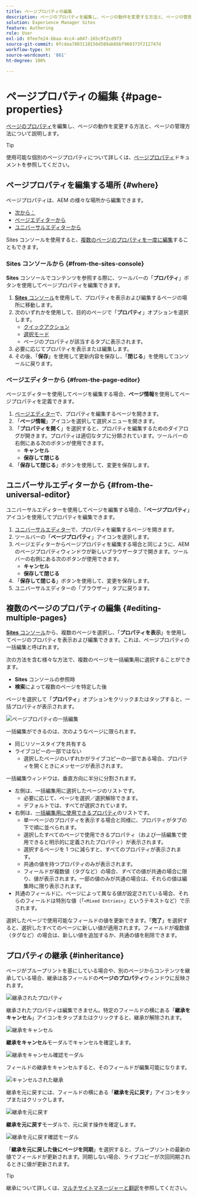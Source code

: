 ```yaml
---
title: ページプロパティの編集
description: ページのプロパティを編集し、ページの動作を変更する方法と、ページの管理方法について説明します。
solution: Experience Manager Sites
feature: Authoring
role: User
exl-id: 8fee7e24-bbaa-4cc4-a047-165c9f2cd973
source-git-commit: 0fcdea7803110156d589ab6bbf960373f212747d
workflow-type: ht
source-wordcount: '861'
ht-degree: 100%

---
```


# ページプロパティの編集 {#page-properties}

[ページのプロパティ](/help/sites-cloud/authoring/sites-console/page-properties.md)を編集し、ページの動作を変更する方法と、ページの管理方法について説明します。

>[!TIP]
>
>使用可能な個別のページプロパティについて詳しくは、[ページプロパティ](/help/sites-cloud/authoring/sites-console/page-properties.md)ドキュメントを参照してください。

## ページプロパティを編集する場所 {#where}

ページプロパティは、AEM の様々な場所から編集できます。

* [次から： ](#from-the-sites-console)
* [ページエディターから](#from-the-page-editor)
* [ユニバーサルエディターから](#from-the-universal-editor)

Sites コンソールを使用すると、[複数のページのプロパティを一度に編集](#editing-multiple-pages)することもできます。

### Sites コンソールから {#from-the-sites-console}

**Sites** コンソールでコンテンツを参照する際に、ツールバーの「**プロパティ**」ボタンを使用してページプロパティを編集できます。

1. [**Sites** コンソール](/help/sites-cloud/authoring/sites-console/introduction.md)を使用して、プロパティを表示および編集するページの場所に移動します。
1. 次のいずれかを使用して、目的のページで「**プロパティ**」オプションを選択します。
   * [クイックアクション](/help/sites-cloud/authoring/basic-handling.md#quick-actions)
   * [選択モード](/help/sites-cloud/authoring/basic-handling.md#selecting-resources)
   * ページのプロパティが該当するタブに表示されます。
1. 必要に応じてプロパティを表示または編集します。
1. その後、「**保存**」を使用して更新内容を保存し、「**閉じる**」を使用してコンソールに戻ります。

### ページエディターから {#from-the-page-editor}

ページエディターを使用してページを編集する場合、**ページ情報**&#x200B;を使用してページプロパティを定義できます。

1. [ページエディター](/help/sites-cloud/authoring/page-editor/introduction.md)で、プロパティを編集するページを開きます。
1. 「**ページ情報**」アイコンを選択して選択メニューを開きます。
1. 「**プロパティを開く**」を選択すると、プロパティを編集するためのダイアログが開きます。プロパティは適切なタブに分類されています。ツールバーの右側にある次のボタンが使用できます。
   * **キャンセル**
   * **保存して閉じる**
1. 「**保存して閉じる**」ボタンを使用して、変更を保存します。

## ユニバーサルエディターから {#from-the-universal-editor}

ユニバーサルエディターを使用してページを編集する場合、「**ページプロパティ**」アイコンを使用してプロパティを編集できます。

1. [ユニバーサルエディター](/help/sites-cloud/authoring/universal-editor/authoring.md#page-properties)で、プロパティを編集するページを開きます。
1. ツールバーの「**ページプロパティ**」アイコンを選択します。
1. ページエディターからページプロパティを編集する場合と同じように、AEM のページプロパティウィンドウが新しいブラウザータブで開きます。[](#from-the-page-editor)ツールバーの右側にある次のボタンが使用できます。
   * **キャンセル**
   * **保存して閉じる**
1. 「**保存して閉じる**」ボタンを使用して、変更を保存します。
1. ユニバーサルエディターの「ブラウザー」タブに戻ります。

## 複数のページのプロパティの編集 {#editing-multiple-pages}

[**Sites** コンソール](/help/sites-cloud/authoring/sites-console/introduction.md)から、複数のページを選択し、「**プロパティを表示**」を使用してページのプロパティを表示および編集できます。これは、ページプロパティの一括編集と呼ばれます。

次の方法を含む様々な方法で、複数のページを一括編集用に選択することができます。

* **Sites** コンソールの参照時
* **検索**&#x200B;によって複数のページを特定した後

ページを選択して「**プロパティ**」オプションをクリックまたはタップすると、一括プロパティが表示されます。

![ページプロパティの一括編集](/help/sites-cloud/authoring/assets/page-properties-bulk-edit.png)

一括編集ができるのは、次のようなページに限られます。

* 同じリソースタイプを共有する
* ライブコピーの一部ではない
   * 選択したページのいずれかがライブコピーの一部である場合、プロパティを開くときにメッセージが表示されます。

一括編集ウィンドウは、垂直方向に半分に分割されます。

* 左側は、一括編集用に選択したページのリストです。
   * 必要に応じて、ページを選択／選択解除できます。
   * デフォルトでは、すべてが選択されています。
* 右側は、[一括編集用に使用できるプロパティ](/help/implementing/developing/extending/bulk-editor.md)のリストです。
   * 単一ページのプロパティを表示する場合と同様に、プロパティがタブの下で順に並べられます。
   * 選択したすべてのページで使用できるプロパティ（および一括編集で使用できると明示的に定義されたプロパティ）が表示されます。
   * 選択するページを 1 つに減らすと、すべてのプロパティが表示されます。
   * 共通の値を持つプロパティのみが表示されます。
   * フィールドが複数値（タグなど）の場合、*すべて*&#x200B;の値が共通の場合に限り、値が表示されます。一部の値のみが共通の場合は、それらの値は編集時に限り表示されます。
* 共通のフィールドに、ページによって異なる値が設定されている場合、それらのフィールドは特別な値（「`<Mixed Entries>`」というテキストなど）で示されます。

選択したページで使用可能なフィールドの値を更新できます。「**完了**」を選択すると、選択したすべてのページに新しい値が適用されます。フィールドが複数値（タグなど）の場合は、新しい値を追加するか、共通の値を削除できます。

## プロパティの継承 {#inheritance}

ページがブループリントを基にしている場合や、別のページからコンテンツを継承している場合、継承は各フィールドの&#x200B;**ページのプロパティ**&#x200B;ウィンドウに反映されます。

![継承されたプロパティ](assets/property-inhertiance.png)

継承されたプロパティは編集できません。特定のフィールドの横にある「**継承をキャンセル**」アイコンをタップまたはクリックすると、継承が解除されます。

![継承をキャンセル](assets/cancel-inheritance.png)

**継承をキャンセル**&#x200B;モーダルでキャンセルを確定します。

![継承をキャンセル確認モーダル](assets/cancel-inheriance-confirmation.png)

フィールドの継承をキャンセルすると、そのフィールドが編集可能になります。

![キャンセルされた継承](assets/property-inheritance-broken.png)

継承を元に戻すには、フィールドの横にある「**継承を元に戻す**」アイコンをタップまたはクリックします。

![継承を元に戻す](assets/revert-inheritance.png)

**継承を元に戻す**&#x200B;モーダルで、元に戻す操作を確定します。

![継承を元に戻す確認モーダル](assets/revert-inhertiance-confirmation.png)

「**継承を元に戻した後にページを同期**」を選択すると、ブループリントの最新の値でフィールドが更新されます。同期しない場合、ライブコピーが次回同期されるときに値が更新されます。

>[!TIP]
>
>継承について詳しくは、[マルチサイトマネージャーと翻訳](/help/sites-cloud/administering/msm-and-translation.md)を参照してください。
